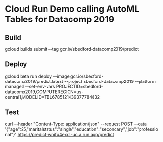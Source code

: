 # Cloud Run Demo calling AutoML Tables for Datacomp 2019

## Build

gcloud builds submit --tag gcr.io/sbedford-datacomp2019/predict

## Deploy

gcloud beta run deploy --image gcr.io/sbedford-datacomp2019/predict:latest --project sbedford-datacomp2019 --platform managed --set-env-vars PROJECTID=sbedford-datacomp2019,COMPUTEREGION=us-central1,MODELID=TBL6785121439377784832

## Test 

curl --header "Content-Type: application/json"   --request POST   --data '{"age":25,"maritalstatus":"single","education":"secondary","job":"professional"}'   https://predict-wnifu4exra-uc.a.run.app/predict